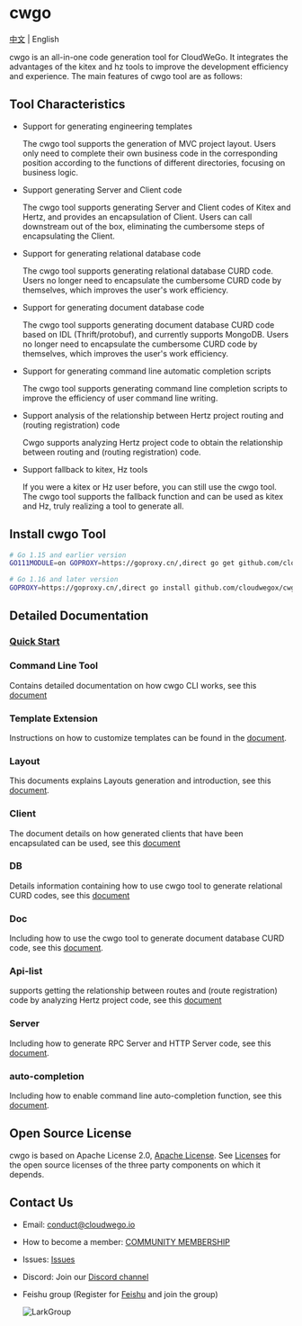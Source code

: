 # cwgo

[中文](./README_CN.md) | English

cwgo is an all-in-one code generation tool for CloudWeGo. It integrates the advantages of the kitex and hz tools to improve
the development efficiency and experience. The main features of cwgo tool are as follows:

## Tool Characteristics

- Support for generating engineering templates

  The cwgo tool supports the generation of MVC project layout. Users only need to complete their own business code in the corresponding position according to the functions of different directories, focusing on business logic.

- Support generating Server and Client code

  The cwgo tool supports generating Server and Client codes of Kitex and Hertz, and provides an encapsulation of Client. Users can call downstream out of the box, eliminating the cumbersome steps of encapsulating the Client.

- Support for generating relational database code

  The cwgo tool supports generating relational database CURD code. Users no longer need to encapsulate the cumbersome CURD code by themselves, which improves the user's work efficiency.

- Support for generating document database code

  The cwgo tool supports generating document database CURD code based on IDL (Thrift/protobuf), and currently supports MongoDB. Users no longer need to encapsulate the cumbersome CURD code by themselves, which improves the user's work efficiency.

- Support for generating command line automatic completion scripts

  The cwgo tool supports generating command line completion scripts to improve the efficiency of user command line writing.

- Support analysis of the relationship between Hertz project routing and (routing registration) code

  Cwgo supports analyzing Hertz project code to obtain the relationship between routing and (routing registration) code.

- Support fallback to kitex, Hz tools

  If you were a kitex or Hz user before, you can still use the cwgo tool. The cwgo tool supports the fallback function and can be used as kitex and Hz, truly realizing a tool to generate all.

## Install cwgo Tool

```bash
# Go 1.15 and earlier version
GO111MODULE=on GOPROXY=https://goproxy.cn/,direct go get github.com/cloudwegox/cwgo@latest

# Go 1.16 and later version
GOPROXY=https://goproxy.cn/,direct go install github.com/cloudwegox/cwgo@latest
```

## Detailed Documentation

### [Quick Start](https://www.cloudwego.io/docs/cwgo/getting-started/)

### Command Line Tool

Contains detailed documentation on how cwgo CLI works, see this [document](https://www.cloudwego.io/docs/cwgo/tutorials/cli/)

### Template Extension

Instructions on how to customize templates can be found in the [document](https://www.cloudwego.io/docs/cwgo/tutorials/templete-extension/).

### Layout

This documents explains Layouts generation and introduction, see this [document](https://www.cloudwego.io/docs/cwgo/tutorials/layout/).

### Client

The document details on how generated clients that have been encapsulated can be used, see this [document](https://www.cloudwego.io/docs/cwgo/tutorials/client/)

### DB

Details information containing how to use cwgo tool to generate relational CURD codes, see this [document](https://www.cloudwego.io/docs/cwgo/tutorials/db/)

### Doc

Including how to use the cwgo tool to generate document database CURD code, see this [document](https://www.cloudwego.cn/docs/cwgo/tutorials/doc/).

### Api-list

supports getting the relationship between routes and (route registration) code by analyzing Hertz project code, see this [document](https://www.cloudwego.io/docs/cwgo/tutorials/api-list)

### Server

Including how to generate RPC Server and HTTP Server code, see this [document](https://www.cloudwego.cn/docs/cwgo/tutorials/server/).

### auto-completion

Including how to enable command line auto-completion function, see this [document](https://www.cloudwego.cn/docs/cwgo/tutorials/auto-completion/).

## Open Source License

cwgo is based on Apache License 2.0, [Apache License](https://github.com/cloudswego/cwgo/blob/main/LICENSE). 
See [Licenses](https://github.com/cloudwegox/cwgo/blob/main/licenses) for the open source licenses of the three party components on which it depends.

## Contact Us

- Email: conduct@cloudwego.io
- How to become a member: [COMMUNITY MEMBERSHIP](https://github.com/cloudwego/community/blob/main/COMMUNITY_MEMBERSHIP.md)
- Issues: [Issues](https://github.com/cloudwegox/cwgo/issues)
- Discord: Join our [Discord channel](https://discord.gg/jceZSE7DsW)
- Feishu group (Register for [Feishu](https://www.larksuite.com/en-US/download) and join the group)

  ![LarkGroup](images/lark_group.png)
